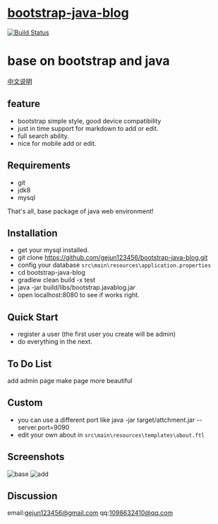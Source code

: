 # [bootstrap-java-blog](https://brucege.com) 

[![Build Status](https://travis-ci.org/gejun123456/bootstrap-java-blog.svg?branch=master)](https://travis-ci.org/gejun123456/bootstrap-java-blog)
<h1>base on bootstrap and java</h1>  

[中文说明](https://github.com/gejun123456/bootstrap-java-blog/blob/master/doc/chinesereadme.md)

feature
------------
- bootstrap simple style, good device compatibility
- just in time support for markdown to add or edit.
- full search ability.
- nice for mobile add or edit.

Requirements
------------
- git
- jdk8
- mysql

That's all, base package of java web environment!

Installation
------------
- get your mysql installed.
- git clone https://github.com/gejun123456/bootstrap-java-blog.git  
- config your database `src\main\resources\application.properties`
- cd bootstrap-java-blog
- gradlew clean build -x test
- java -jar build/libs/bootstrap.javablog.jar
- open localhost:8080 to see if works right.

Quick Start
-------------
- register a user (the first user you create will be admin)
- do everything in the next.

To Do List
----------
add admin page
make page more beautiful

Custom
--------
- you can use a different port like java -jar target/attchment.jar --server.port=9090
- edit your own about in `src\main\resources\templates\about.ftl`

Screenshots
-----------
![base](https://github.com/gejun123456/bootstrap-java-blog/blob/master/screencut/gif/base.gif)
![add](https://github.com/gejun123456/bootstrap-java-blog/blob/master/screencut/gif/add.gif)




Discussion
-----------
email:gejun123456@gmail.com
qq:1098632410@qq.com